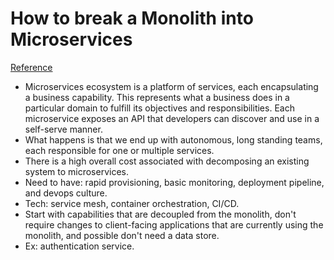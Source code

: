 # How to break a Monolith into Microservices
[Reference](https://martinfowler.com/articles/break-monolith-into-microservices.html)

- Microservices ecosystem is a platform of services, each encapsulating a business capability. This represents what a business does in a particular domain to fulfill its objectives and responsibilities. Each microservice exposes an API that developers can discover and use in a self-serve manner.
- What happens is that we end up with autonomous, long standing teams, each responsible for one or multiple services.
- There is a high overall cost associated with decomposing an existing system to microservices.
- Need to have: rapid provisioning, basic monitoring, deployment pipeline, and devops culture.
- Tech: service mesh, container orchestration, CI/CD.
- Start with capabilities that are decoupled from the monolith, don't require changes to client-facing applications that are currently using the monolith, and possible don't need a data store.
- Ex: authentication service.
